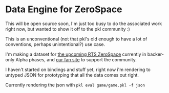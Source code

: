 # Data Engine for ZeroSpace

This will be open source soon, I'm just too busy to do the associated work right now, but wanted to show it off to the pkl community :)

This is an unconventional (not that pkl's old enough to have a lot of conventions, perhaps unintentional?) use case.

I'm making a dataset for [the upcoming RTS ZeroSpace](https://playzerospace.com) currently in backer-only Alpha phases, and [our fan site](https://zerospace.gg) to support the community.

I haven't started on bindings and stuff yet, right now i'm rendering to untyped JSON for prototyping that all the data comes out right.

Currently rendering the json with `pkl eval game/game.pkl -f json`
